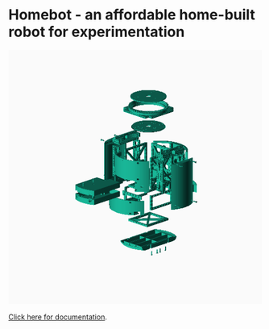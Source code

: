 Homebot - an affordable home-built robot for experimentation
============================================================

<img src="docs/img/exploded.png?raw=true" alt="" style=""/>

[Click here for documentation](http://chrisspen.github.io/homebot).
